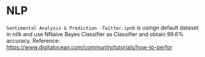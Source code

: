 # NLP
```Sentimental Analysis & Prediction -Twitter.ipnb``` is usingn default dataset in ntlk and use NNaive Bayes Classifier as Classifier and obtain 99.6% accuracy. Reference: https://www.digitalocean.com/community/tutorials/how-to-perfor
